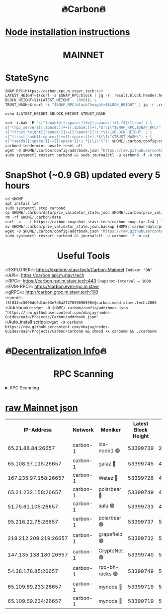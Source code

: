 <h1 align="center"> 🔥Carbon🔥</h1>

[Node installation instructions](https://github.com/obajay/nodes-Guides/tree/main/Projects/Carbon)
=
<h1 align="center"> MAINNET</h1>

# StateSync
```python
SNAP_RPC=https://carbon.rpc.m.stavr.tech:443
LATEST_HEIGHT=$(curl -s $SNAP_RPC/block | jq -r .result.block.header.height); \
BLOCK_HEIGHT=$((LATEST_HEIGHT - 1000)); \
TRUST_HASH=$(curl -s "$SNAP_RPC/block?height=$BLOCK_HEIGHT" | jq -r .result.block_id.hash)

echo $LATEST_HEIGHT $BLOCK_HEIGHT $TRUST_HASH

sed -i.bak -E "s|^(enable[[:space:]]+=[[:space:]]+).*$|\1true| ; \
s|^(rpc_servers[[:space:]]+=[[:space:]]+).*$|\1\"$SNAP_RPC,$SNAP_RPC\"| ; \
s|^(trust_height[[:space:]]+=[[:space:]]+).*$|\1$BLOCK_HEIGHT| ; \
s|^(trust_hash[[:space:]]+=[[:space:]]+).*$|\1\"$TRUST_HASH\"| ; \
s|^(seeds[[:space:]]+=[[:space:]]+).*$|\1\"\"|" $HOME/.carbon/config/config.toml
carbond tendermint unsafe-reset-all
wget -O $HOME/.carbon/config/addrbook.json "https://raw.githubusercontent.com/obajay/nodes-Guides/main/Projects/Carbon/addrbook.json"
sudo systemctl restart carbond && sudo journalctl -u carbond -f -o cat
```
# SnapShot (~0.9 GB) updated every 5 hours
```python
cd $HOME
apt install lz4
sudo systemctl stop carbond
cp $HOME/.carbon/data/priv_validator_state.json $HOME/.carbon/priv_validator_state.json.backup
rm -rf $HOME/.carbon/data
curl -o - -L https://carbon.snapshot.stavr.tech/carbon-snap.tar.lz4 | lz4 -c -d - | tar -x -C $HOME/.carbon --strip-components 2
mv $HOME/.carbon/priv_validator_state.json.backup $HOME/.carbon/data/priv_validator_state.json
wget -O $HOME/.carbon/config/addrbook.json "https://raw.githubusercontent.com/obajay/nodes-Guides/main/Projects/Carbon/addrbook.json"
sudo systemctl restart carbond && journalctl -u carbond -f -o cat
```

 <h1 align="center"> Useful Tools</h1>

🔥EXPLORER🔥:     https://explorer.stavr.tech/Carbon-Mainnet        `Indexer "ON"` \
🔥API🔥:          https://carbon.api.m.stavr.tech \
🔥RPC🔥:          https://carbon.rpc.m.stavr.tech:443              `Snapshot-interval = 1000` \
🔥EVM-RPC🔥:      https://carbon.evm-rpc.m.stavr \
🔥gRPC🔥:         http://carbon.grpc.m.stavr.tech:100 \
🔥seed🔥:      `f5f833ec5096dc9d1dd63e7d6a2727059696590e@carbon.seed.stavr.tech:2006` \
🔥Addrbook🔥:  `wget -O $HOME/.carbon/config/addrbook.json "https://raw.githubusercontent.com/obajay/nodes-Guides/main/Projects/Carbon/addrbook.json"` \
🔥Auto_install script🔥:`wget -O carbonm https://raw.githubusercontent.com/obajay/nodes-Guides/main/Projects/Carbon/carbonm && chmod +x carbonm && ./carbonm`

🔥[Decentralization Info](https://github.com/obajay/StateSync-snapshots/tree/main/Projects/Carbon/Decentralization)🔥
=
<h1 align="center"> RPC Scanning</h1>

<details>
<summary>RPC Scanning</summary>

<h2 align="center"> We scan nodes in real time every 4 hours. And we provide the final result of RPC endpoints.
We cannot influence the operation of these nodes in any way. </h2>


```python
If Voting Power is higher than 0 --> then the Node is a validator of the network and may be subject to attack and be a potential threat to the chain.
```
```python
We marked such validators with a red symbol
```

</details>

[raw Mainnet json](https://rpc-check.carbonm.stavr.tech/carbonm/rpc-carbonm-result.json)
=


<table><tr><th>IP-Address</th><th>Network</th><th>Moniker</th><th>Latest Block Height</th><th>Earliest Block Height</th><th>Catching Up</th><th>Tx Index</th><th>Voting Power</th><th>Scan Time</th></tr><tr><td>65.21.88.84:26657</td><td>carbon-1</td><td>ics-node1 🟢</td><td>53399739</td><td>21164241</td><td>False</td><td>off</td><td>0</td><td>2024-02-08T05:57:40.872514751UTC</td></tr><tr><td>65.108.97.115:26657</td><td>carbon-1</td><td>galaz 🔴</td><td>53399745</td><td>47374001</td><td>False</td><td>on</td><td>11245112626</td><td>2024-02-08T05:57:51.779407594UTC</td></tr><tr><td>167.235.97.158:26657</td><td>carbon-1</td><td>Wetez 🔴</td><td>53399726</td><td>48067570</td><td>False</td><td>on</td><td>1331692571</td><td>2024-02-08T05:57:15.831734718UTC</td></tr><tr><td>65.21.232.158:26657</td><td>carbon-1</td><td>polarbear 🔴</td><td>53399749</td><td>48126001</td><td>False</td><td>on</td><td>10940576523</td><td>2024-02-08T05:58:00.316271399UTC</td></tr><tr><td>51.75.61.105:26657</td><td>carbon-1</td><td>sulu 🟢</td><td>53399733</td><td>48742001</td><td>False</td><td>on</td><td>0</td><td>2024-02-08T05:57:31.930865578UTC</td></tr><tr><td>95.216.22.75:26657</td><td>carbon-1</td><td>polarbear 🟢</td><td>53399737</td><td>52338001</td><td>False</td><td>on</td><td>0</td><td>2024-02-08T05:57:38.444141710UTC</td></tr><tr><td>218.212.209.219:26657</td><td>carbon-1</td><td>grapefield 🟢</td><td>53399732</td><td>52371001</td><td>False</td><td>on</td><td>0</td><td>2024-02-08T05:57:29.563865401UTC</td></tr><tr><td>147.135.138.180:26657</td><td>carbon-1</td><td>CryptoNet 🟢</td><td>53399740</td><td>52934001</td><td>False</td><td>on</td><td>0</td><td>2024-02-08T05:57:43.196846420UTC</td></tr><tr><td>54.38.178.85:26657</td><td>carbon-1</td><td>rpc-bh-rocks 🟢</td><td>53399749</td><td>53130001</td><td>False</td><td>on</td><td>0</td><td>2024-02-08T05:58:04.677571778UTC</td></tr><tr><td>65.109.69.233:26657</td><td>carbon-1</td><td>mynode 🔴</td><td>53399719</td><td>53160001</td><td>False</td><td>off</td><td>8708782752</td><td>2024-02-08T05:56:54.605504665UTC</td></tr><tr><td>65.109.69.234:26657</td><td>carbon-1</td><td>mynode 🔴</td><td>53399719</td><td>53160001</td><td>False</td><td>off</td><td>12851626615</td><td>2024-02-08T05:56:54.970119675UTC</td></tr></table>

